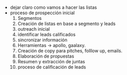 - dejar claro como vamos a hacer las listas
- proceso de prospección inicial
	1. Segmentos
	2. Creación de listas en base a segmento y leads
	3. outreach inicial
	4. identificar leads calificados
	5. sincronizar información
	6. Herramientas -> apollo, gaalaxy. 
	7. Creación de copy para pitches, folllow up, emails. 
	8. Elaboración de propuestas
	9. Resumen y extracción de juntas
	10. proceso de calificación de leads
